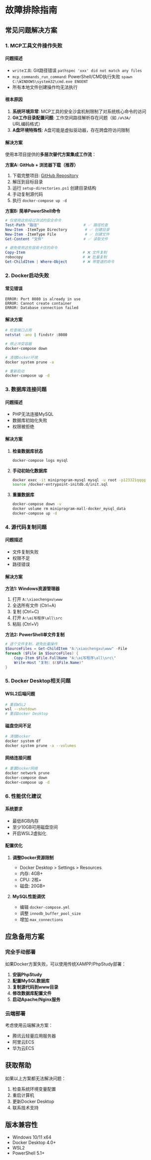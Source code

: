 # 故障排除指南

## 常见问题解决方案

### 1. MCP工具文件操作失败

#### 问题描述
- `write工具`: Git路径错误 `pathspec 'xxx' did not match any files`
- `mcp_commands_run_command`: PowerShell/CMD执行失败 `spawn C:\WINDOWS\system32\cmd.exe ENOENT`
- 所有本地文件创建操作均无法执行

#### 根本原因
1. **系统环境异常**: MCP工具的安全沙盒机制限制了对系统核心命令的访问
2. **Git工作目录配置问题**: 工作空间路径解析存在问题（如 `/a%3A/` URL编码格式）
3. **A盘环境特殊性**: A盘可能是虚拟驱动器，存在跨盘符访问限制

#### 解决方案
使用本项目提供的**多层次替代方案集成工作流**：

**方案A: GitHub + 浏览器下载（推荐）**
1. 下载完整项目: [GitHub Repository](https://github.com/yelanbeyond/miniprogram-mall-docker)
2. 解压到目标目录
3. 运行 `setup-directories.ps1` 创建目录结构
4. 手动复制源代码
5. 执行 `docker-compose up -d`

**方案B: 简单PowerShell命令**
```powershell
# 仅使用这些经过测试的安全命令
Test-Path "路径"                    # ✅ 路径检查
New-Item -ItemType Directory        # ✅ 创建目录
New-Item -ItemType File             # ✅ 创建文件
Get-Content "文件"                  # ✅ 读取文件

# 避免使用这些容易卡住的命令
Copy-Item                          # ❌ 文件复制
robocopy                           # ❌ 批量复制
Get-ChildItem | Where-Object       # ❌ 带管道的命令
```

### 2. Docker启动失败

#### 常见错误
```
ERROR: Port 8080 is already in use
ERROR: Cannot create container
ERROR: Database connection failed
```

#### 解决方案
```bash
# 检查端口占用
netstat -ano | findstr :8080

# 停止冲突容器
docker-compose down

# 清理Docker环境
docker system prune -a

# 重新启动
docker-compose up -d
```

### 3. 数据库连接问题

#### 问题描述
- PHP无法连接MySQL
- 数据库初始化失败
- 权限被拒绝

#### 解决方案
1. **检查数据库状态**
   ```bash
   docker-compose logs mysql
   ```

2. **手动初始化数据库**
   ```bash
   docker exec -it miniprogram-mysql mysql -u root -p123321qqqq
   source /docker-entrypoint-initdb.d/init.sql
   ```

3. **重置数据库**
   ```bash
   docker-compose down -v
   docker volume rm miniprogram-mall-docker_mysql_data
   docker-compose up -d
   ```

### 4. 源代码复制问题

#### 问题描述
- 文件复制失败
- 权限不足
- 路径错误

#### 解决方案

**方法1: Windows资源管理器**
1. 打开 `A:\xiaochengxu\www`
2. 全选所有文件 (Ctrl+A)
3. 复制 (Ctrl+C)
4. 打开 `A:\ai写程序\all\src`
5. 粘贴 (Ctrl+V)

**方法2: PowerShell单文件复制**
```powershell
# 逐个文件复制，避免批量操作
$SourceFiles = Get-ChildItem "A:\xiaochengxu\www" -File
foreach ($File in $SourceFiles) {
    Copy-Item $File.FullName "A:\ai写程序\all\src\"
    Write-Host "复制: $($File.Name)"
}
```

### 5. Docker Desktop相关问题

#### WSL2后端问题
```bash
# 重启WSL2
wsl --shutdown
# 重启Docker Desktop
```

#### 磁盘空间不足
```bash
# 清理Docker
docker system df
docker system prune -a --volumes
```

#### 网络连接问题
```bash
# 重置Docker网络
docker network prune
docker-compose down
docker-compose up -d
```

### 6. 性能优化建议

#### 系统要求
- 最低8GB内存
- 至少10GB可用磁盘空间
- 开启WSL2虚拟化

#### 配置优化
1. **调整Docker资源限制**
   - Docker Desktop > Settings > Resources
   - 内存: 4GB+
   - CPU: 2核+
   - 磁盘: 20GB+

2. **MySQL性能调优**
   - 编辑 `docker-compose.yml`
   - 调整 `innodb_buffer_pool_size`
   - 增加 `max_connections`

## 应急备用方案

### 完全手动部署
如果Docker方案失败，可以使用传统XAMPP/PhpStudy部署：

1. **安装PhpStudy**
2. **配置MySQL数据库**
3. **复制源代码到www目录**
4. **修改数据库配置文件**
5. **启动Apache/Nginx服务**

### 云端部署
考虑使用云端解决方案：
- 腾讯云轻量应用服务器
- 阿里云ECS
- 华为云ECS

## 获取帮助

如果以上方案都无法解决问题：
1. 检查系统环境变量配置
2. 重启计算机
3. 更新Docker Desktop
4. 联系技术支持

## 版本兼容性

- Windows 10/11 x64
- Docker Desktop 4.0+
- WSL2
- PowerShell 5.1+